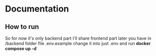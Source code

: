 # Documentation

## How to run
So for now it's only backend part I'll share frontend part later you have in /backend folder file .env.example change it into just .env and run **docker compose up -d**`